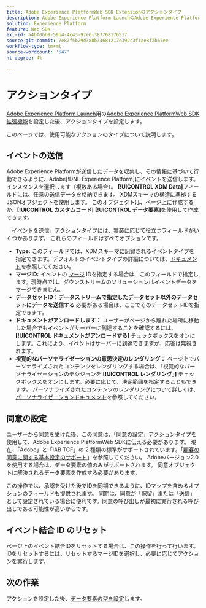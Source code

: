 ```yaml
---
title: Adobe Experience PlatformWeb SDK Extensionのアクションタイプ
description: Adobe Experience Platform LaunchのAdobe Experience PlatformWeb SDK Extensionが提供する様々なアクションタイプについて説明します。
solution: Experience Platform
feature: Web SDK
exl-id: a4bf0bb9-59b4-4c43-97e6-387768176517
source-git-commit: 7e87f5b29d388b34681217e392c3f1ae8f2b67ee
workflow-type: tm+mt
source-wordcount: '547'
ht-degree: 4%

---
```


# アクションタイプ

[Adobe Experience Platform Launch](https://experienceleague.adobe.com/docs/launch.html)用の[Adobe Experience PlatformWeb SDK拡張機能](web-sdk-extension.md)を設定した後、アクションタイプを設定します。

このページでは、使用可能なアクションのタイプについて説明します。

## イベントの送信

Adobe Experience Platformが送信したデータを収集し、その情報に基づいて行動できるように、Adobe[!DNL Experience Platform]にイベントを送信します。 インスタンスを選択します（複数ある場合）。 **[!UICONTROL XDM Data]**&#x200B;フィールドには、任意の送信データを格納できます。 XDMスキーマの構造に準拠するJSONオブジェクトを使用します。 このオブジェクトは、ページ上に作成するか、**[!UICONTROL カスタムコード]** **[!UICONTROL データ要素]**&#x200B;を使用して作成できます。

「イベントを送信」アクションタイプには、実装に応じて役立つフィールドがいくつかあります。 これらのフィールドはすべてオプションです。

- **Type:** このフィールドでは、XDMスキーマに記録されるイベントタイプを指定できます。デフォルトのイベントタイプの詳細については、[ドキュメント](https://experienceleague.adobe.com/docs/experience-platform/edge/fundamentals/tracking-events.html?lang=en#using-the-sendbeacon-api)を参照してください。
- **マージID:** イベントの [マージ](https://experienceleague.adobe.com/docs/experience-platform/edge/fundamentals/merging-event-data.html?lang=en#fundamentals) IDを指定する場合は、このフィールドで指定します。現時点では、ダウンストリームのソリューションはイベントデータをマージできません。
- **データセットID：データストリームで指定したデータセット以外のデータセットにデータを送信する** 必要がある場合は、ここでそのデータセットIDを指定できます。
- **ドキュメントがアンロードします：** ユーザーがページから離れた場所に移動した場合でもイベントがサーバーに到達することを確認するには、 **[!UICONTROL ドキュメントがアンロードする]** チェックボックスをオンにします。これにより、イベントはサーバーに到達できますが、応答は無視されます。
- **視覚的なパーソナライゼーションの意思決定のレンダリング：** ページ上でパーソナライズされたコンテンツをレンダリングする場合は、「視覚的なパーソナライゼーションのデシジョンを **[!UICONTROL レンダリング」]** チェックボックスをオンにします。必要に応じて、決定範囲を指定することもできます。 パーソナライズされたコンテンツのレンダリングについて詳しくは、[パーソナライゼーションドキュメント](https://experienceleague.adobe.com/docs/experience-platform/edge/personalization/rendering-personalization-content.html?lang=en#automatically-rendering-content)を参照してください。

## 同意の設定

ユーザーから同意を受けた後、この同意は、「同意の設定」アクションタイプを使用して、Adobe Experience PlatformWeb SDKに伝える必要があります。 現在、「Adobe」と「IAB TCF」の 2 種類の標準がサポートされています。「[顧客の同意に関する基本設定のサポート](../consent/supporting-consent.md)」を参照してください。 Adobeバージョン2.0を使用する場合は、データ要素の値のみがサポートされます。 同意オブジェクトに解決されるデータ要素を作成する必要があります。

この操作では、承認を受けた後でIDを同期できるように、IDマップを含めるオプションのフィールドも提供されます。 同期は、同意が「保留」または「送信」として設定されている場合に便利です。同意の呼び出しが最初に実行される呼び出しである可能性が高いからです。

## イベント結合 ID のリセット

ページ上のイベント結合IDをリセットする場合は、この操作を行って行います。 IDをリセットするには、リセットするマージIDを選択し、必要に応じてアクションを実行します。

## 次の作業

アクションを設定した後、[データ要素の型を設定](data-element-types.md)します。
